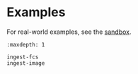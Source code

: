 # Examples

For real-world examples, see the [sandbox](https://lamin.ai/sandbox).

```{toctree}
:maxdepth: 1

ingest-fcs
ingest-image
```
